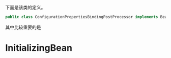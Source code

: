 
下面是该类的定义。
```java
public class ConfigurationPropertiesBindingPostProcessor implements BeanPostProcessor, PriorityOrdered, ApplicationContextAware, InitializingBean
```
其中比较重要的是

# InitializingBean